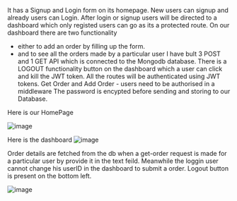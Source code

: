 It has a Signup and Login form on its homepage.
New users can signup and already users can Login.
After login or signup users will be directed to a dashboard which only registed users can go as its a protected route.
On our dashboard there are two functionality 
- either to add an order by filling up the form.
- and to see all the orders made by a particular user
I have bult 3 POST and 1 GET API which is connected to the Mongodb database.
There is a LOGOUT functionality button on the dashboard which a user can click and kill the JWT token.
All the routes will be authenticated using JWT tokens.
Get Order and Add Order  - users need to be authorised in a middleware
The password is encypted before sending and storing to our Database.

Here is our HomePage

![image](https://github.com/kanishka-G/Signup/assets/74129331/8beabcd1-001c-4db8-9995-83d979a83696)

Here is the dashboard
![image](https://github.com/kanishka-G/Signup/assets/74129331/fa1e6366-2a70-42b0-b48b-adf1cd2b51e8)


Order details are fetched from the db when a get-order request is made for a particular user by provide it in the text feild.
Meanwhile the loggin user cannot change his userID in the dashboard to submit a order. 
Logout button is present on the bottom left.

![image](https://github.com/kanishka-G/Signup/assets/74129331/cc94a03e-ba54-41f2-a59c-3c7e4334b9c8)

